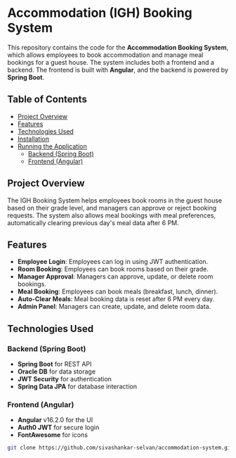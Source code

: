 # Accommodation (IGH) Booking System

This repository contains the code for the **Accommodation Booking System**, which allows employees to book accommodation and manage meal bookings for a guest house. The system includes both a frontend and a backend. The frontend is built with **Angular**, and the backend is powered by **Spring Boot**.

## Table of Contents

- [Project Overview](#project-overview)
- [Features](#features)
- [Technologies Used](#technologies-used)
- [Installation](#installation)
- [Running the Application](#running-the-application)
  - [Backend (Spring Boot)](#backend-spring-boot)
  - [Frontend (Angular)](#frontend-angular)

## Project Overview

The IGH Booking System helps employees book rooms in the guest house based on their grade level, and managers can approve or reject booking requests. The system also allows meal bookings with meal preferences, automatically clearing previous day's meal data after 6 PM.

## Features

- **Employee Login**: Employees can log in using JWT authentication.
- **Room Booking**: Employees can book rooms based on their grade.
- **Manager Approval**: Managers can approve, update, or delete room bookings.
- **Meal Booking**: Employees can book meals (breakfast, lunch, dinner).
- **Auto-Clear Meals**: Meal booking data is reset after 6 PM every day.
- **Admin Panel**: Managers can create, update, and delete room data.
  
## Technologies Used

### Backend (Spring Boot)
- **Spring Boot** for REST API
- **Oracle DB** for data storage
- **JWT Security** for authentication
- **Spring Data JPA** for database interaction

### Frontend (Angular)
- **Angular** v16.2.0 for the UI
- **Auth0 JWT** for secure login
- **FontAwesome** for icons

```bash
git clone https://github.com/sivashankar-selvan/accommodation-system.git
